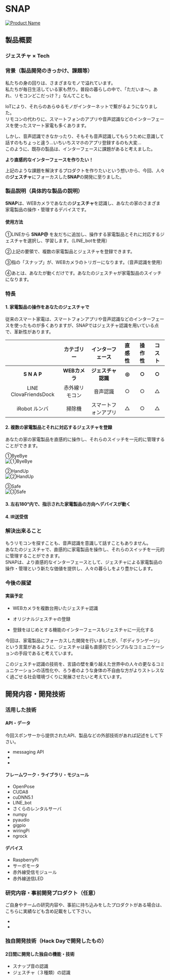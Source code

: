 # SNAP

[![Product Name](image.png)](https://vimeo.com/297533613)

## 製品概要
### **ジェスチャ** × Tech

### 背景（製品開発のきっかけ、課題等）
私たちの身の回りは、さまざまなモノで溢れています。  
私たちが毎日生活している家も然り。普段の暮らしの中で、「ただいま〜。あれ、リモコンどこだっけ？」なんてことも。

IoTにより、それらのあらゆるモノがインターネットで繋がるようになりました。  
リモコンの代わりに、スマートフォンのアプリや音声認識などのインターフェースを使ったスマート家電も多くあります。  

しかし、音声認識できなかったり、そもそも音声認識してもらうために意識して話すのもちょっと違う...いちいちスマホのアプリ登録するのも大変...  
このように、既存の製品は、インターフェースに課題があると考えました。

**より直感的なインターフェースを作りたい！**  

上記のような課題を解決するプロダクトを作りたいという想いから、今回、人々の**ジェスチャ**にフォーカスした**SNAP**の開発に至りました。

### 製品説明（具体的な製品の説明）
**SNAP**は、WEBカメラであなたの**ジェスチャ**を認識し、あなたの家のさまざま家電製品の操作・管理するデバイスです。

#### 使用方法
①LINEから **SNAP@** を友だちに追加し、操作する家電製品とそれに対応するジェスチャを選択し、学習します。（LINE_botを使用）  

②上記の要領で、複数の家電製品とジェスチャを登録できます。  

③指の「スナップ」が、WEBカメラのトリガーになります。（音声認識を使用）  

④あとは、あなたが動くだけです。あなたのジェスチャが家電製品のスイッチになります。

### 特長

#### 1. 家電製品の操作をあなたのジェスチャで
従来のスマート家電は、スマートフォンアプリや音声認識などのインターフェースを使ったものが多くありますが、SNAPではジェスチャ認識を用いている点で、革新性があります。

||カテゴリー|インターフェース|直感性|操作性|コスト|
|  :-:  |  :-:  |  :-:  |  :-:  |  :-:  |  :-:  |
|**S N A P**|**WEBカメラ**|**ジェスチャ認識**|**◎**|**○**|**○**|
|LINE ClovaFriendsDock|赤外線リモコン|音声認識|○|○|△|
|iRobot ルンバ|掃除機|スマートフォンアプリ|△|○|△|

#### 2. 複数の家電製品とそれに対応するジェスチャを登録
あなたの家の家電製品を直感的に操作し、それらのスイッチを一元的に管理することができます。  

①ByeBye  
![①ByeBye](/image/ByeByeHQ.gif)  

②HandUp  
![②HandUp](/image/HandUpHQ.gif)  

③Safe  
![③Safe](/image/SafeHQ.gif)

#### 3. 左右180°内で、指示された家電製品の方向へデバイスが動く

#### 4. IR送受信

### 解決出来ること
もうリモコンを探すことも、音声認識を意識して話すこともありません。  
あなたのジェスチャで、直感的に家電製品を操作し、それらのスイッチを一元的に管理することができます。  
SNAPは、より直感的なインターフェースとして、ジェスチャによる家電製品の操作・管理という新たな価値を提供し、人々の暮らしをより豊かにします。

### 今後の展望
#### 実装予定

- WEBカメラを複数台用いたジェスチャ認識

- オリジナルジェスチャの登録

- 登録をはじめとする機能のインターフェースもジェスチャに一元化する


今回は、家電製品にフォーカスした開発を行いましたが、「ボディランゲージ」という言葉があるように、ジェスチャは最も直感的でシンプルなコミュニケーションの手段であると考えています。  

このジェスチャ認識の技術を、言語の壁を乗り越えた世界中の人々の更なるコミュニケーションの活性化や、ろう者のような身体の不自由な方がよりストレスなく過ごせる社会環境づくりに発展させたいと考えています。

## 開発内容・開発技術
### 活用した技術
#### API・データ
今回スポンサーから提供されたAPI、製品などの外部技術があれば記述をして下さい。

* messaging API
* 
* 

#### フレームワーク・ライブラリ・モジュール
* OpenPose
* CUDA8
* cuDNN5.1
* LINE_bot
* さくらのレンタルサーバ
* numpy
* pyaudio
* gigpio
* wiringPi
* ngrock

#### デバイス
* RaspberryPi
* サーボモータ
* 赤外線受信モジュール
* 赤外線送信LED

### 研究内容・事前開発プロダクト（任意）
ご自身やチームの研究内容や、事前に持ち込みをしたプロダクトがある場合は、こちらに実績なども含め記載をして下さい。

* 
* 


### 独自開発技術（Hack Dayで開発したもの）
#### 2日間に開発した独自の機能・技術
* スナップ音の認識
* ジェスチャ（３種類）の認識
